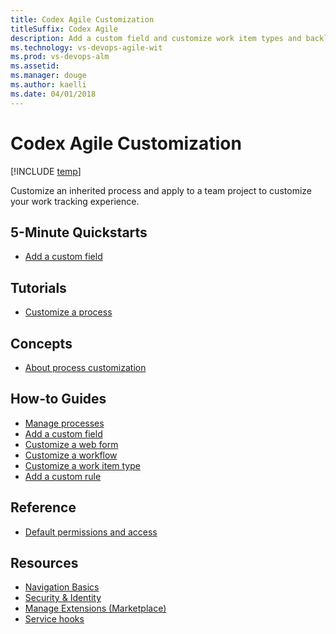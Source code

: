 ```yaml
---
title: Codex Agile Customization 
titleSuffix: Codex Agile
description: Add a custom field and customize work item types and backlogs  
ms.technology: vs-devops-agile-wit
ms.prod: vs-devops-alm
ms.assetid: 
ms.manager: douge
ms.author: kaelli
ms.date: 04/01/2018
---
```


# Codex Agile Customization 

[!INCLUDE [temp](../../_shared/version-vsts-tfs-all-versions.md)]

Customize an inherited process and apply to a team project to customize your work tracking experience. 

## 5-Minute Quickstarts    
- [Add a custom field](../../work/customize/process/customize-process-field.md?toc=/vsts/settings/customize/toc.json&bc=/vsts/settings/customize/breadcrumb/toc.json)

## Tutorials


- [Customize a process](../../work/customize/process/customize-process.md?toc=/vsts/settings/customize/toc.json&bc=/vsts/settings/customize/breadcrumb/toc.json)


## Concepts 

- [About process customization](../../work/customize/inheritance-process-model.md?toc=/vsts/settings/customize/toc.json&bc=/vsts/settings/customize/breadcrumb/toc.json)

## How-to Guides 
- [Manage processes](../../work/customize/process/manage-process.md?toc=/vsts/settings/toc.json&bc=/vsts/settings/breadcrumb/toc.json)   
- [Add a custom field](../../work/customize/process/customize-process-field.md?toc=/vsts/settings/customize/toc.json&bc=/vsts/settings/customize/breadcrumb/toc.json)
- [Customize a web form](../../work/customize/process/customize-process-form.md?toc=/vsts/settings/customize/toc.json&bc=/vsts/settings/customize/breadcrumb/toc.json)
- [Customize a workflow](../../work/customize/process/customize-process-workflow.md?toc=/vsts/settings/customize/toc.json&bc=/vsts/settings/customize/breadcrumb/toc.json)
- [Customize a work item type](../../work/customize/process/customize-process-wit.md?toc=/vsts/settings/customize/toc.json&bc=/vsts/settings/customize/breadcrumb/toc.json)
- [Add a custom rule](../../work/customize/process/custom-rules.md?toc=/vsts/settings/customize/toc.json&bc=/vsts/settings/customize/breadcrumb/toc.json)


## Reference
- [Default permissions and access](../../security/permissions-access.md?toc=/vsts/settings/customize/toc.json&bc=/vsts/settings/customize/breadcrumb/toc.json)    


## Resources 
- [Navigation Basics](../../user-guide/work-web-portal.md) 
- [Security & Identity](../../security/index.md) 
- [Manage Extensions (Marketplace)](../../marketplace/index.md) 
- [Service hooks](../../service-hooks/index.md) 
 